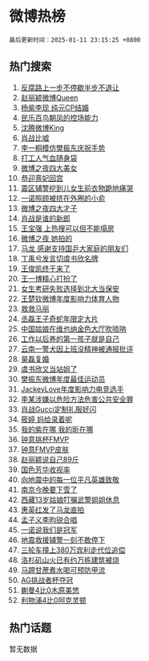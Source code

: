 # 微博热榜

`最后更新时间：2025-01-11 23:15:25 +0800`

## 热门搜索

1. [反腐路上一步不停歇半步不退让](https://m.weibo.cn/search?containerid=100103type%3D1%26t%3D10%26q%3D%23%E5%8F%8D%E8%85%90%E8%B7%AF%E4%B8%8A%E4%B8%80%E6%AD%A5%E4%B8%8D%E5%81%9C%E6%AD%87%E5%8D%8A%E6%AD%A5%E4%B8%8D%E9%80%80%E8%AE%A9%23&stream_entry_id=51&isnewpage=1&extparam=seat%3D1%26pos%3D0%26q%3D%2523%25E5%258F%258D%25E8%2585%2590%25E8%25B7%25AF%25E4%25B8%258A%25E4%25B8%2580%25E6%25AD%25A5%25E4%25B8%258D%25E5%2581%259C%25E6%25AD%2587%25E5%258D%258A%25E6%25AD%25A5%25E4%25B8%258D%25E9%2580%2580%25E8%25AE%25A9%2523%26dgr%3D0%26cate%3D10103%26c_type%3D51%26filter_type%3Drealtimehot%26stream_entry_id%3D51%26display_time%3D1736608524%26pre_seqid%3D173660852468200562108)
1. [赵丽颖微博Queen](https://m.weibo.cn/search?containerid=100103type%3D1%26t%3D10%26q%3D%23%E8%B5%B5%E4%B8%BD%E9%A2%96%E5%BE%AE%E5%8D%9AQueen%23&stream_entry_id=31&isnewpage=1&extparam=seat%3D1%26flag%3D4%26band_rank%3D1%26lcate%3D5001%26filter_type%3Drealtimehot%26pos%3D0%26q%3D%2523%25E8%25B5%25B5%25E4%25B8%25BD%25E9%25A2%2596%25E5%25BE%25AE%25E5%258D%259AQueen%2523%26dgr%3D0%26cate%3D5001%26realpos%3D1%26c_type%3D31%26stream_entry_id%3D31%26display_time%3D1736608524%26pre_seqid%3D173660852468200562108)
1. [杨紫李现 纯元CP结婚](https://m.weibo.cn/search?containerid=100103type%3D1%26t%3D10%26q%3D%E6%9D%A8%E7%B4%AB%E6%9D%8E%E7%8E%B0+%E7%BA%AF%E5%85%83CP%E7%BB%93%E5%A9%9A&stream_entry_id=31&isnewpage=1&extparam=seat%3D1%26flag%3D16%26band_rank%3D2%26lcate%3D5001%26filter_type%3Drealtimehot%26pos%3D1%26q%3D%25E6%259D%25A8%25E7%25B4%25AB%25E6%259D%258E%25E7%258E%25B0%2520%25E7%25BA%25AF%25E5%2585%2583CP%25E7%25BB%2593%25E5%25A9%259A%26dgr%3D0%26cate%3D5001%26realpos%3D2%26c_type%3D31%26stream_entry_id%3D31%26display_time%3D1736608524%26pre_seqid%3D173660852468200562108)
1. [民乐百鸟朝凤的控场能力](https://m.weibo.cn/search?containerid=100103type%3D1%26t%3D10%26q%3D%23%E6%B0%91%E4%B9%90%E7%99%BE%E9%B8%9F%E6%9C%9D%E5%87%A4%E7%9A%84%E6%8E%A7%E5%9C%BA%E8%83%BD%E5%8A%9B%23&stream_entry_id=31&isnewpage=1&extparam=seat%3D1%26flag%3D1%26band_rank%3D3%26lcate%3D5001%26filter_type%3Drealtimehot%26pos%3D2%26q%3D%2523%25E6%25B0%2591%25E4%25B9%2590%25E7%2599%25BE%25E9%25B8%259F%25E6%259C%259D%25E5%2587%25A4%25E7%259A%2584%25E6%258E%25A7%25E5%259C%25BA%25E8%2583%25BD%25E5%258A%259B%2523%26dgr%3D0%26cate%3D5001%26realpos%3D3%26c_type%3D31%26stream_entry_id%3D31%26display_time%3D1736608524%26pre_seqid%3D173660852468200562108)
1. [沈腾微博King](https://m.weibo.cn/search?containerid=100103type%3D1%26t%3D10%26q%3D%23%E6%B2%88%E8%85%BE%E5%BE%AE%E5%8D%9AKing%23&stream_entry_id=31&isnewpage=1&extparam=seat%3D1%26flag%3D1%26band_rank%3D4%26lcate%3D5001%26filter_type%3Drealtimehot%26pos%3D3%26q%3D%2523%25E6%25B2%2588%25E8%2585%25BE%25E5%25BE%25AE%25E5%258D%259AKing%2523%26dgr%3D0%26cate%3D5001%26realpos%3D4%26c_type%3D31%26stream_entry_id%3D31%26display_time%3D1736608524%26pre_seqid%3D173660852468200562108)
1. [肖战比嘘](https://m.weibo.cn/search?containerid=100103type%3D1%26t%3D10%26q%3D%23%E8%82%96%E6%88%98%E6%AF%94%E5%98%98%23&stream_entry_id=31&isnewpage=1&extparam=seat%3D1%26flag%3D1%26band_rank%3D5%26lcate%3D5001%26filter_type%3Drealtimehot%26pos%3D4%26q%3D%2523%25E8%2582%2596%25E6%2588%2598%25E6%25AF%2594%25E5%2598%2598%2523%26dgr%3D0%26cate%3D5001%26realpos%3D5%26c_type%3D31%26stream_entry_id%3D31%26display_time%3D1736608524%26pre_seqid%3D173660852468200562108)
1. [李一桐模仿樊振东庆祝手势](https://m.weibo.cn/search?containerid=100103type%3D1%26t%3D10%26q%3D%23%E6%9D%8E%E4%B8%80%E6%A1%90%E6%A8%A1%E4%BB%BF%E6%A8%8A%E6%8C%AF%E4%B8%9C%E5%BA%86%E7%A5%9D%E6%89%8B%E5%8A%BF%23&stream_entry_id=31&isnewpage=1&extparam=seat%3D1%26flag%3D1%26band_rank%3D6%26lcate%3D5001%26filter_type%3Drealtimehot%26pos%3D5%26q%3D%2523%25E6%259D%258E%25E4%25B8%2580%25E6%25A1%2590%25E6%25A8%25A1%25E4%25BB%25BF%25E6%25A8%258A%25E6%258C%25AF%25E4%25B8%259C%25E5%25BA%2586%25E7%25A5%259D%25E6%2589%258B%25E5%258A%25BF%2523%26dgr%3D0%26cate%3D5001%26realpos%3D6%26c_type%3D31%26stream_entry_id%3D31%26display_time%3D1736608524%26pre_seqid%3D173660852468200562108)
1. [打工人气血随身袋](https://m.weibo.cn/search?containerid=100103type%3D1%26t%3D10%26q%3D%23%E6%89%93%E5%B7%A5%E4%BA%BA%E6%B0%94%E8%A1%80%E9%9A%8F%E8%BA%AB%E8%A2%8B%23&stream_entry_id=31&isnewpage=1&extparam=seat%3D1%26band_rank%3D7%26lcate%3D5001%26is_ad_pos%3D1%26filter_type%3Drealtimehot%26c_type%3D31%26q%3D%2523%25E6%2589%2593%25E5%25B7%25A5%25E4%25BA%25BA%25E6%25B0%2594%25E8%25A1%2580%25E9%259A%258F%25E8%25BA%25AB%25E8%25A2%258B%2523%26dgr%3D0%26cate%3D5001%26adid%3D272400%26topic_ad%3D1%26pos%3D6%26stream_entry_id%3D31%26display_time%3D1736608524%26pre_seqid%3D173660852468200562108)
1. [微博之夜四大美女](https://m.weibo.cn/search?containerid=100103type%3D1%26t%3D10%26q%3D%E5%BE%AE%E5%8D%9A%E4%B9%8B%E5%A4%9C%E5%9B%9B%E5%A4%A7%E7%BE%8E%E5%A5%B3&stream_entry_id=31&isnewpage=1&extparam=seat%3D1%26flag%3D1%26band_rank%3D7%26lcate%3D5001%26filter_type%3Drealtimehot%26pos%3D7%26q%3D%25E5%25BE%25AE%25E5%258D%259A%25E4%25B9%258B%25E5%25A4%259C%25E5%259B%259B%25E5%25A4%25A7%25E7%25BE%258E%25E5%25A5%25B3%26dgr%3D0%26cate%3D5001%26realpos%3D7%26c_type%3D31%26stream_entry_id%3D31%26display_time%3D1736608524%26pre_seqid%3D173660852468200562108)
1. [恭迎熹妃回宫](https://m.weibo.cn/search?containerid=100103type%3D1%26t%3D10%26q%3D%E6%81%AD%E8%BF%8E%E7%86%B9%E5%A6%83%E5%9B%9E%E5%AE%AB&stream_entry_id=31&isnewpage=1&extparam=seat%3D1%26flag%3D2%26band_rank%3D8%26lcate%3D5001%26filter_type%3Drealtimehot%26pos%3D8%26q%3D%25E6%2581%25AD%25E8%25BF%258E%25E7%2586%25B9%25E5%25A6%2583%25E5%259B%259E%25E5%25AE%25AB%26dgr%3D0%26cate%3D5001%26realpos%3D8%26c_type%3D31%26stream_entry_id%3D31%26display_time%3D1736608524%26pre_seqid%3D173660852468200562108)
1. [震区辅警挖到儿女生前衣物跪地痛哭](https://m.weibo.cn/search?containerid=100103type%3D1%26t%3D10%26q%3D%23%E9%9C%87%E5%8C%BA%E8%BE%85%E8%AD%A6%E6%8C%96%E5%88%B0%E5%84%BF%E5%A5%B3%E7%94%9F%E5%89%8D%E8%A1%A3%E7%89%A9%E8%B7%AA%E5%9C%B0%E7%97%9B%E5%93%AD%23&stream_entry_id=31&isnewpage=1&extparam=seat%3D1%26flag%3D1%26band_rank%3D9%26lcate%3D5001%26filter_type%3Drealtimehot%26pos%3D9%26q%3D%2523%25E9%259C%2587%25E5%258C%25BA%25E8%25BE%2585%25E8%25AD%25A6%25E6%258C%2596%25E5%2588%25B0%25E5%2584%25BF%25E5%25A5%25B3%25E7%2594%259F%25E5%2589%258D%25E8%25A1%25A3%25E7%2589%25A9%25E8%25B7%25AA%25E5%259C%25B0%25E7%2597%259B%25E5%2593%25AD%2523%26dgr%3D0%26cate%3D5001%26realpos%3D9%26c_type%3D31%26stream_entry_id%3D31%26display_time%3D1736608524%26pre_seqid%3D173660852468200562108)
1. [一诺照顾被挤在外圈的小俞](https://m.weibo.cn/search?containerid=100103type%3D1%26t%3D10%26q%3D%E4%B8%80%E8%AF%BA%E7%85%A7%E9%A1%BE%E8%A2%AB%E6%8C%A4%E5%9C%A8%E5%A4%96%E5%9C%88%E7%9A%84%E5%B0%8F%E4%BF%9E&stream_entry_id=31&isnewpage=1&extparam=seat%3D1%26flag%3D1%26band_rank%3D10%26lcate%3D5001%26filter_type%3Drealtimehot%26pos%3D10%26q%3D%25E4%25B8%2580%25E8%25AF%25BA%25E7%2585%25A7%25E9%25A1%25BE%25E8%25A2%25AB%25E6%258C%25A4%25E5%259C%25A8%25E5%25A4%2596%25E5%259C%2588%25E7%259A%2584%25E5%25B0%258F%25E4%25BF%259E%26dgr%3D0%26cate%3D5001%26realpos%3D10%26c_type%3D31%26stream_entry_id%3D31%26display_time%3D1736608524%26pre_seqid%3D173660852468200562108)
1. [微博之夜四大才子](https://m.weibo.cn/search?containerid=100103type%3D1%26t%3D10%26q%3D%E5%BE%AE%E5%8D%9A%E4%B9%8B%E5%A4%9C%E5%9B%9B%E5%A4%A7%E6%89%8D%E5%AD%90&stream_entry_id=31&isnewpage=1&extparam=seat%3D1%26flag%3D1%26band_rank%3D11%26lcate%3D5001%26filter_type%3Drealtimehot%26pos%3D11%26q%3D%25E5%25BE%25AE%25E5%258D%259A%25E4%25B9%258B%25E5%25A4%259C%25E5%259B%259B%25E5%25A4%25A7%25E6%2589%258D%25E5%25AD%2590%26dgr%3D0%26cate%3D5001%26realpos%3D11%26c_type%3D31%26stream_entry_id%3D31%26display_time%3D1736608524%26pre_seqid%3D173660852468200562108)
1. [肖战是谁的新郎](https://m.weibo.cn/search?containerid=100103type%3D1%26t%3D10%26q%3D%E8%82%96%E6%88%98%E6%98%AF%E8%B0%81%E7%9A%84%E6%96%B0%E9%83%8E&stream_entry_id=31&isnewpage=1&extparam=seat%3D1%26flag%3D2%26band_rank%3D12%26lcate%3D5001%26filter_type%3Drealtimehot%26pos%3D12%26q%3D%25E8%2582%2596%25E6%2588%2598%25E6%2598%25AF%25E8%25B0%2581%25E7%259A%2584%25E6%2596%25B0%25E9%2583%258E%26dgr%3D0%26cate%3D5001%26realpos%3D12%26c_type%3D31%26stream_entry_id%3D31%26display_time%3D1736608524%26pre_seqid%3D173660852468200562108)
1. [王宝强 上热搜可以但不能塌房](https://m.weibo.cn/search?containerid=100103type%3D1%26t%3D10%26q%3D%E7%8E%8B%E5%AE%9D%E5%BC%BA+%E4%B8%8A%E7%83%AD%E6%90%9C%E5%8F%AF%E4%BB%A5%E4%BD%86%E4%B8%8D%E8%83%BD%E5%A1%8C%E6%88%BF&stream_entry_id=31&isnewpage=1&extparam=seat%3D1%26flag%3D1%26band_rank%3D13%26lcate%3D5001%26filter_type%3Drealtimehot%26pos%3D13%26q%3D%25E7%258E%258B%25E5%25AE%259D%25E5%25BC%25BA%2520%25E4%25B8%258A%25E7%2583%25AD%25E6%2590%259C%25E5%258F%25AF%25E4%25BB%25A5%25E4%25BD%2586%25E4%25B8%258D%25E8%2583%25BD%25E5%25A1%258C%25E6%2588%25BF%26dgr%3D0%26cate%3D5001%26realpos%3D13%26c_type%3D31%26stream_entry_id%3D31%26display_time%3D1736608524%26pre_seqid%3D173660852468200562108)
1. [微博之夜 她拍的](https://m.weibo.cn/search?containerid=100103type%3D1%26t%3D10%26q%3D%E5%BE%AE%E5%8D%9A%E4%B9%8B%E5%A4%9C+%E5%A5%B9%E6%8B%8D%E7%9A%84&stream_entry_id=31&isnewpage=1&extparam=seat%3D1%26flag%3D1%26band_rank%3D14%26lcate%3D5001%26filter_type%3Drealtimehot%26pos%3D14%26q%3D%25E5%25BE%25AE%25E5%258D%259A%25E4%25B9%258B%25E5%25A4%259C%2520%25E5%25A5%25B9%25E6%258B%258D%25E7%259A%2584%26dgr%3D0%26cate%3D5001%26realpos%3D14%26c_type%3D31%26stream_entry_id%3D31%26display_time%3D1736608524%26pre_seqid%3D173660852468200562108)
1. [马龙 感谢支持国乒大家庭的朋友们](https://m.weibo.cn/search?containerid=100103type%3D1%26t%3D10%26q%3D%E9%A9%AC%E9%BE%99+%E6%84%9F%E8%B0%A2%E6%94%AF%E6%8C%81%E5%9B%BD%E4%B9%92%E5%A4%A7%E5%AE%B6%E5%BA%AD%E7%9A%84%E6%9C%8B%E5%8F%8B%E4%BB%AC&stream_entry_id=31&isnewpage=1&extparam=seat%3D1%26flag%3D1%26band_rank%3D15%26lcate%3D5001%26filter_type%3Drealtimehot%26pos%3D15%26q%3D%25E9%25A9%25AC%25E9%25BE%2599%2520%25E6%2584%259F%25E8%25B0%25A2%25E6%2594%25AF%25E6%258C%2581%25E5%259B%25BD%25E4%25B9%2592%25E5%25A4%25A7%25E5%25AE%25B6%25E5%25BA%25AD%25E7%259A%2584%25E6%259C%258B%25E5%258F%258B%25E4%25BB%25AC%26dgr%3D0%26cate%3D5001%26realpos%3D15%26c_type%3D31%26stream_entry_id%3D31%26display_time%3D1736608524%26pre_seqid%3D173660852468200562108)
1. [丁禹兮发言切虞书欣名牌](https://m.weibo.cn/search?containerid=100103type%3D1%26t%3D10%26q%3D%23%E4%B8%81%E7%A6%B9%E5%85%AE%E5%8F%91%E8%A8%80%E5%88%87%E8%99%9E%E4%B9%A6%E6%AC%A3%E5%90%8D%E7%89%8C%23&stream_entry_id=31&isnewpage=1&extparam=seat%3D1%26flag%3D2%26band_rank%3D16%26lcate%3D5001%26filter_type%3Drealtimehot%26pos%3D16%26q%3D%2523%25E4%25B8%2581%25E7%25A6%25B9%25E5%2585%25AE%25E5%258F%2591%25E8%25A8%2580%25E5%2588%2587%25E8%2599%259E%25E4%25B9%25A6%25E6%25AC%25A3%25E5%2590%258D%25E7%2589%258C%2523%26dgr%3D0%26cate%3D5001%26realpos%3D16%26c_type%3D31%26stream_entry_id%3D31%26display_time%3D1736608524%26pre_seqid%3D173660852468200562108)
1. [王俊凯终于来了](https://m.weibo.cn/search?containerid=100103type%3D1%26t%3D10%26q%3D%E7%8E%8B%E4%BF%8A%E5%87%AF%E7%BB%88%E4%BA%8E%E6%9D%A5%E4%BA%86&stream_entry_id=31&isnewpage=1&extparam=seat%3D1%26flag%3D2%26band_rank%3D17%26lcate%3D5001%26filter_type%3Drealtimehot%26pos%3D17%26q%3D%25E7%258E%258B%25E4%25BF%258A%25E5%2587%25AF%25E7%25BB%2588%25E4%25BA%258E%25E6%259D%25A5%25E4%25BA%2586%26dgr%3D0%26cate%3D5001%26realpos%3D17%26c_type%3D31%26stream_entry_id%3D31%26display_time%3D1736608524%26pre_seqid%3D173660852468200562108)
1. [王一博精心打扮了](https://m.weibo.cn/search?containerid=100103type%3D1%26t%3D10%26q%3D%E7%8E%8B%E4%B8%80%E5%8D%9A%E7%B2%BE%E5%BF%83%E6%89%93%E6%89%AE%E4%BA%86&stream_entry_id=31&isnewpage=1&extparam=seat%3D1%26flag%3D0%26band_rank%3D18%26lcate%3D5001%26filter_type%3Drealtimehot%26pos%3D18%26q%3D%25E7%258E%258B%25E4%25B8%2580%25E5%258D%259A%25E7%25B2%25BE%25E5%25BF%2583%25E6%2589%2593%25E6%2589%25AE%25E4%25BA%2586%26dgr%3D0%26cate%3D5001%26realpos%3D18%26c_type%3D31%26stream_entry_id%3D31%26display_time%3D1736608524%26pre_seqid%3D173660852468200562108)
1. [女生考研失败选择到北大当保安](https://m.weibo.cn/search?containerid=100103type%3D1%26t%3D10%26q%3D%23%E5%A5%B3%E7%94%9F%E8%80%83%E7%A0%94%E5%A4%B1%E8%B4%A5%E9%80%89%E6%8B%A9%E5%88%B0%E5%8C%97%E5%A4%A7%E5%BD%93%E4%BF%9D%E5%AE%89%23&stream_entry_id=31&isnewpage=1&extparam=seat%3D1%26flag%3D0%26band_rank%3D19%26lcate%3D5001%26filter_type%3Drealtimehot%26pos%3D19%26q%3D%2523%25E5%25A5%25B3%25E7%2594%259F%25E8%2580%2583%25E7%25A0%2594%25E5%25A4%25B1%25E8%25B4%25A5%25E9%2580%2589%25E6%258B%25A9%25E5%2588%25B0%25E5%258C%2597%25E5%25A4%25A7%25E5%25BD%2593%25E4%25BF%259D%25E5%25AE%2589%2523%26dgr%3D0%26cate%3D5001%26realpos%3D19%26c_type%3D31%26stream_entry_id%3D31%26display_time%3D1736608524%26pre_seqid%3D173660852468200562108)
1. [王楚钦微博年度影响力体育人物](https://m.weibo.cn/search?containerid=100103type%3D1%26t%3D10%26q%3D%23%E7%8E%8B%E6%A5%9A%E9%92%A6%E5%BE%AE%E5%8D%9A%E5%B9%B4%E5%BA%A6%E5%BD%B1%E5%93%8D%E5%8A%9B%E4%BD%93%E8%82%B2%E4%BA%BA%E7%89%A9%23&stream_entry_id=31&isnewpage=1&extparam=seat%3D1%26flag%3D0%26band_rank%3D20%26lcate%3D5001%26filter_type%3Drealtimehot%26pos%3D20%26q%3D%2523%25E7%258E%258B%25E6%25A5%259A%25E9%2592%25A6%25E5%25BE%25AE%25E5%258D%259A%25E5%25B9%25B4%25E5%25BA%25A6%25E5%25BD%25B1%25E5%2593%258D%25E5%258A%259B%25E4%25BD%2593%25E8%2582%25B2%25E4%25BA%25BA%25E7%2589%25A9%2523%26dgr%3D0%26cate%3D5001%26realpos%3D20%26c_type%3D31%26stream_entry_id%3D31%26display_time%3D1736608524%26pre_seqid%3D173660852468200562108)
1. [救救马丽](https://m.weibo.cn/search?containerid=100103type%3D1%26t%3D10%26q%3D%23%E6%95%91%E6%95%91%E9%A9%AC%E4%B8%BD%23&stream_entry_id=31&isnewpage=1&extparam=seat%3D1%26flag%3D1%26band_rank%3D21%26lcate%3D5001%26filter_type%3Drealtimehot%26pos%3D21%26q%3D%2523%25E6%2595%2591%25E6%2595%2591%25E9%25A9%25AC%25E4%25B8%25BD%2523%26dgr%3D0%26cate%3D5001%26realpos%3D21%26c_type%3D31%26stream_entry_id%3D31%26display_time%3D1736608524%26pre_seqid%3D173660852468200562108)
1. [丞磊王子奇蛇年限定大片](https://m.weibo.cn/search?containerid=100103type%3D1%26t%3D10%26q%3D%23%E4%B8%9E%E7%A3%8A%E7%8E%8B%E5%AD%90%E5%A5%87%E8%9B%87%E5%B9%B4%E9%99%90%E5%AE%9A%E5%A4%A7%E7%89%87%23&stream_entry_id=31&isnewpage=1&extparam=seat%3D1%26flag%3D1%26band_rank%3D22%26lcate%3D5001%26filter_type%3Drealtimehot%26pos%3D22%26q%3D%2523%25E4%25B8%259E%25E7%25A3%258A%25E7%258E%258B%25E5%25AD%2590%25E5%25A5%2587%25E8%259B%2587%25E5%25B9%25B4%25E9%2599%2590%25E5%25AE%259A%25E5%25A4%25A7%25E7%2589%2587%2523%26dgr%3D0%26cate%3D5001%26adid%3D272502%26realpos%3D22%26c_type%3D31%26stream_entry_id%3D31%26display_time%3D1736608524%26pre_seqid%3D173660852468200562108)
1. [中国姑娘在维也纳金色大厅吹唢呐](https://m.weibo.cn/search?containerid=100103type%3D1%26t%3D10%26q%3D%23%E4%B8%AD%E5%9B%BD%E5%A7%91%E5%A8%98%E5%9C%A8%E7%BB%B4%E4%B9%9F%E7%BA%B3%E9%87%91%E8%89%B2%E5%A4%A7%E5%8E%85%E5%90%B9%E5%94%A2%E5%91%90%23&stream_entry_id=31&isnewpage=1&extparam=seat%3D1%26flag%3D1%26band_rank%3D23%26lcate%3D5001%26filter_type%3Drealtimehot%26pos%3D23%26q%3D%2523%25E4%25B8%25AD%25E5%259B%25BD%25E5%25A7%2591%25E5%25A8%2598%25E5%259C%25A8%25E7%25BB%25B4%25E4%25B9%259F%25E7%25BA%25B3%25E9%2587%2591%25E8%2589%25B2%25E5%25A4%25A7%25E5%258E%2585%25E5%2590%25B9%25E5%2594%25A2%25E5%2591%2590%2523%26dgr%3D0%26cate%3D5001%26realpos%3D23%26c_type%3D31%26stream_entry_id%3D31%26display_time%3D1736608524%26pre_seqid%3D173660852468200562108)
1. [工作以后养的第一孩子就是自己](https://m.weibo.cn/search?containerid=100103type%3D1%26t%3D10%26q%3D%23%E5%B7%A5%E4%BD%9C%E4%BB%A5%E5%90%8E%E5%85%BB%E7%9A%84%E7%AC%AC%E4%B8%80%E5%AD%A9%E5%AD%90%E5%B0%B1%E6%98%AF%E8%87%AA%E5%B7%B1%23&stream_entry_id=31&isnewpage=1&extparam=seat%3D1%26flag%3D0%26band_rank%3D24%26lcate%3D5001%26filter_type%3Drealtimehot%26pos%3D24%26q%3D%2523%25E5%25B7%25A5%25E4%25BD%259C%25E4%25BB%25A5%25E5%2590%258E%25E5%2585%25BB%25E7%259A%2584%25E7%25AC%25AC%25E4%25B8%2580%25E5%25AD%25A9%25E5%25AD%2590%25E5%25B0%25B1%25E6%2598%25AF%25E8%2587%25AA%25E5%25B7%25B1%2523%26dgr%3D0%26cate%3D5001%26realpos%3D24%26c_type%3D31%26stream_entry_id%3D31%26display_time%3D1736608524%26pre_seqid%3D173660852468200562108)
1. [云南一警犬因上班没精神被通报批评](https://m.weibo.cn/search?containerid=100103type%3D1%26t%3D10%26q%3D%23%E4%BA%91%E5%8D%97%E4%B8%80%E8%AD%A6%E7%8A%AC%E5%9B%A0%E4%B8%8A%E7%8F%AD%E6%B2%A1%E7%B2%BE%E7%A5%9E%E8%A2%AB%E9%80%9A%E6%8A%A5%E6%89%B9%E8%AF%84%23&stream_entry_id=31&isnewpage=1&extparam=seat%3D1%26flag%3D0%26band_rank%3D25%26lcate%3D5001%26filter_type%3Drealtimehot%26pos%3D25%26q%3D%2523%25E4%25BA%2591%25E5%258D%2597%25E4%25B8%2580%25E8%25AD%25A6%25E7%258A%25AC%25E5%259B%25A0%25E4%25B8%258A%25E7%258F%25AD%25E6%25B2%25A1%25E7%25B2%25BE%25E7%25A5%259E%25E8%25A2%25AB%25E9%2580%259A%25E6%258A%25A5%25E6%2589%25B9%25E8%25AF%2584%2523%26dgr%3D0%26cate%3D5001%26realpos%3D25%26c_type%3D31%26stream_entry_id%3D31%26display_time%3D1736608524%26pre_seqid%3D173660852468200562108)
1. [昊磊复婚](https://m.weibo.cn/search?containerid=100103type%3D1%26t%3D10%26q%3D%E6%98%8A%E7%A3%8A%E5%A4%8D%E5%A9%9A&stream_entry_id=31&isnewpage=1&extparam=seat%3D1%26flag%3D0%26band_rank%3D26%26lcate%3D5001%26filter_type%3Drealtimehot%26pos%3D26%26q%3D%25E6%2598%258A%25E7%25A3%258A%25E5%25A4%258D%25E5%25A9%259A%26dgr%3D0%26cate%3D5001%26realpos%3D26%26c_type%3D31%26stream_entry_id%3D31%26display_time%3D1736608524%26pre_seqid%3D173660852468200562108)
1. [虞书欣又当站姐了](https://m.weibo.cn/search?containerid=100103type%3D1%26t%3D10%26q%3D%E8%99%9E%E4%B9%A6%E6%AC%A3%E5%8F%88%E5%BD%93%E7%AB%99%E5%A7%90%E4%BA%86&stream_entry_id=31&isnewpage=1&extparam=seat%3D1%26flag%3D0%26band_rank%3D27%26lcate%3D5001%26filter_type%3Drealtimehot%26pos%3D27%26q%3D%25E8%2599%259E%25E4%25B9%25A6%25E6%25AC%25A3%25E5%258F%2588%25E5%25BD%2593%25E7%25AB%2599%25E5%25A7%2590%25E4%25BA%2586%26dgr%3D0%26cate%3D5001%26realpos%3D27%26c_type%3D31%26stream_entry_id%3D31%26display_time%3D1736608524%26pre_seqid%3D173660852468200562108)
1. [樊振东微博年度最佳运动员](https://m.weibo.cn/search?containerid=100103type%3D1%26t%3D10%26q%3D%23%E6%A8%8A%E6%8C%AF%E4%B8%9C%E5%BE%AE%E5%8D%9A%E5%B9%B4%E5%BA%A6%E6%9C%80%E4%BD%B3%E8%BF%90%E5%8A%A8%E5%91%98%23&stream_entry_id=31&isnewpage=1&extparam=seat%3D1%26flag%3D0%26band_rank%3D28%26lcate%3D5001%26filter_type%3Drealtimehot%26pos%3D28%26q%3D%2523%25E6%25A8%258A%25E6%258C%25AF%25E4%25B8%259C%25E5%25BE%25AE%25E5%258D%259A%25E5%25B9%25B4%25E5%25BA%25A6%25E6%259C%2580%25E4%25BD%25B3%25E8%25BF%2590%25E5%258A%25A8%25E5%2591%2598%2523%26dgr%3D0%26cate%3D5001%26realpos%3D28%26c_type%3D31%26stream_entry_id%3D31%26display_time%3D1736608524%26pre_seqid%3D173660852468200562108)
1. [JackeyLove年度影响力电竞选手](https://m.weibo.cn/search?containerid=100103type%3D1%26t%3D10%26q%3D%23JackeyLove%E5%B9%B4%E5%BA%A6%E5%BD%B1%E5%93%8D%E5%8A%9B%E7%94%B5%E7%AB%9E%E9%80%89%E6%89%8B%23&stream_entry_id=31&isnewpage=1&extparam=seat%3D1%26flag%3D1%26band_rank%3D29%26lcate%3D5001%26filter_type%3Drealtimehot%26pos%3D29%26q%3D%2523JackeyLove%25E5%25B9%25B4%25E5%25BA%25A6%25E5%25BD%25B1%25E5%2593%258D%25E5%258A%259B%25E7%2594%25B5%25E7%25AB%259E%25E9%2580%2589%25E6%2589%258B%2523%26dgr%3D0%26cate%3D5001%26realpos%3D29%26c_type%3D31%26stream_entry_id%3D31%26display_time%3D1736608524%26pre_seqid%3D173660852468200562108)
1. [李某涉嫌以危险方法危害公共安全罪](https://m.weibo.cn/search?containerid=100103type%3D1%26t%3D10%26q%3D%23%E6%9D%8E%E6%9F%90%E6%B6%89%E5%AB%8C%E4%BB%A5%E5%8D%B1%E9%99%A9%E6%96%B9%E6%B3%95%E5%8D%B1%E5%AE%B3%E5%85%AC%E5%85%B1%E5%AE%89%E5%85%A8%E7%BD%AA%23&stream_entry_id=31&isnewpage=1&extparam=seat%3D1%26flag%3D0%26band_rank%3D30%26lcate%3D5001%26filter_type%3Drealtimehot%26pos%3D30%26q%3D%2523%25E6%259D%258E%25E6%259F%2590%25E6%25B6%2589%25E5%25AB%258C%25E4%25BB%25A5%25E5%258D%25B1%25E9%2599%25A9%25E6%2596%25B9%25E6%25B3%2595%25E5%258D%25B1%25E5%25AE%25B3%25E5%2585%25AC%25E5%2585%25B1%25E5%25AE%2589%25E5%2585%25A8%25E7%25BD%25AA%2523%26dgr%3D0%26cate%3D5001%26realpos%3D30%26c_type%3D31%26stream_entry_id%3D31%26display_time%3D1736608524%26pre_seqid%3D173660852468200562108)
1. [肖战Gucci定制礼服好闪](https://m.weibo.cn/search?containerid=100103type%3D1%26t%3D10%26q%3D%23%E8%82%96%E6%88%98Gucci%E5%AE%9A%E5%88%B6%E7%A4%BC%E6%9C%8D%E5%A5%BD%E9%97%AA%23&stream_entry_id=31&isnewpage=1&extparam=seat%3D1%26flag%3D1%26band_rank%3D31%26lcate%3D5001%26filter_type%3Drealtimehot%26pos%3D31%26q%3D%2523%25E8%2582%2596%25E6%2588%2598Gucci%25E5%25AE%259A%25E5%2588%25B6%25E7%25A4%25BC%25E6%259C%258D%25E5%25A5%25BD%25E9%2597%25AA%2523%26dgr%3D0%26cate%3D5001%26adid%3D272368%26realpos%3D31%26c_type%3D31%26stream_entry_id%3D31%26display_time%3D1736608524%26pre_seqid%3D173660852468200562108)
1. [筱婷 妈给录着呢](https://m.weibo.cn/search?containerid=100103type%3D1%26t%3D10%26q%3D%E7%AD%B1%E5%A9%B7+%E5%A6%88%E7%BB%99%E5%BD%95%E7%9D%80%E5%91%A2&stream_entry_id=31&isnewpage=1&extparam=seat%3D1%26flag%3D1%26band_rank%3D32%26lcate%3D5001%26filter_type%3Drealtimehot%26pos%3D32%26q%3D%25E7%25AD%25B1%25E5%25A9%25B7%2520%25E5%25A6%2588%25E7%25BB%2599%25E5%25BD%2595%25E7%259D%2580%25E5%2591%25A2%26dgr%3D0%26cate%3D5001%26realpos%3D32%26c_type%3D31%26stream_entry_id%3D31%26display_time%3D1736608524%26pre_seqid%3D173660852468200562108)
1. [我的紫在哪 我的昕在哪](https://m.weibo.cn/search?containerid=100103type%3D1%26t%3D10%26q%3D%E6%88%91%E7%9A%84%E7%B4%AB%E5%9C%A8%E5%93%AA+%E6%88%91%E7%9A%84%E6%98%95%E5%9C%A8%E5%93%AA&stream_entry_id=31&isnewpage=1&extparam=seat%3D1%26flag%3D0%26band_rank%3D33%26lcate%3D5001%26filter_type%3Drealtimehot%26pos%3D33%26q%3D%25E6%2588%2591%25E7%259A%2584%25E7%25B4%25AB%25E5%259C%25A8%25E5%2593%25AA%2520%25E6%2588%2591%25E7%259A%2584%25E6%2598%2595%25E5%259C%25A8%25E5%2593%25AA%26dgr%3D0%26cate%3D5001%26realpos%3D33%26c_type%3D31%26stream_entry_id%3D31%26display_time%3D1736608524%26pre_seqid%3D173660852468200562108)
1. [钟意挑杯FMVP](https://m.weibo.cn/search?containerid=100103type%3D1%26t%3D10%26q%3D%23%E9%92%9F%E6%84%8F%E6%8C%91%E6%9D%AFFMVP%23&stream_entry_id=31&isnewpage=1&extparam=seat%3D1%26flag%3D0%26band_rank%3D34%26lcate%3D5001%26filter_type%3Drealtimehot%26pos%3D34%26q%3D%2523%25E9%2592%259F%25E6%2584%258F%25E6%258C%2591%25E6%259D%25AFFMVP%2523%26dgr%3D0%26cate%3D5001%26realpos%3D34%26c_type%3D31%26stream_entry_id%3D31%26display_time%3D1736608524%26pre_seqid%3D173660852468200562108)
1. [钟意FMVP皮肤](https://m.weibo.cn/search?containerid=100103type%3D1%26t%3D10%26q%3D%E9%92%9F%E6%84%8FFMVP%E7%9A%AE%E8%82%A4&stream_entry_id=31&isnewpage=1&extparam=seat%3D1%26flag%3D1%26band_rank%3D35%26lcate%3D5001%26filter_type%3Drealtimehot%26pos%3D35%26q%3D%25E9%2592%259F%25E6%2584%258FFMVP%25E7%259A%25AE%25E8%2582%25A4%26dgr%3D0%26cate%3D5001%26realpos%3D35%26c_type%3D31%26stream_entry_id%3D31%26display_time%3D1736608524%26pre_seqid%3D173660852468200562108)
1. [赵丽颖说自己89斤](https://m.weibo.cn/search?containerid=100103type%3D1%26t%3D10%26q%3D%23%E8%B5%B5%E4%B8%BD%E9%A2%96%E8%AF%B4%E8%87%AA%E5%B7%B189%E6%96%A4%23&stream_entry_id=31&isnewpage=1&extparam=seat%3D1%26flag%3D1%26band_rank%3D36%26lcate%3D5001%26filter_type%3Drealtimehot%26pos%3D36%26q%3D%2523%25E8%25B5%25B5%25E4%25B8%25BD%25E9%25A2%2596%25E8%25AF%25B4%25E8%2587%25AA%25E5%25B7%25B189%25E6%2596%25A4%2523%26dgr%3D0%26cate%3D5001%26realpos%3D36%26c_type%3D31%26stream_entry_id%3D31%26display_time%3D1736608524%26pre_seqid%3D173660852468200562108)
1. [国色芳华收视率](https://m.weibo.cn/search?containerid=100103type%3D1%26t%3D10%26q%3D%23%E5%9B%BD%E8%89%B2%E8%8A%B3%E5%8D%8E%E6%94%B6%E8%A7%86%E7%8E%87%23&stream_entry_id=31&isnewpage=1&extparam=seat%3D1%26flag%3D1%26band_rank%3D37%26lcate%3D5001%26filter_type%3Drealtimehot%26pos%3D37%26q%3D%2523%25E5%259B%25BD%25E8%2589%25B2%25E8%258A%25B3%25E5%258D%258E%25E6%2594%25B6%25E8%25A7%2586%25E7%258E%2587%2523%26dgr%3D0%26cate%3D5001%26realpos%3D37%26c_type%3D31%26stream_entry_id%3D31%26display_time%3D1736608524%26pre_seqid%3D173660852468200562108)
1. [向地震中的每一位平凡英雄致敬](https://m.weibo.cn/search?containerid=100103type%3D1%26t%3D10%26q%3D%23%E5%90%91%E5%9C%B0%E9%9C%87%E4%B8%AD%E7%9A%84%E6%AF%8F%E4%B8%80%E4%BD%8D%E5%B9%B3%E5%87%A1%E8%8B%B1%E9%9B%84%E8%87%B4%E6%95%AC%23&stream_entry_id=31&isnewpage=1&extparam=seat%3D1%26flag%3D0%26band_rank%3D38%26lcate%3D5001%26filter_type%3Drealtimehot%26pos%3D38%26q%3D%2523%25E5%2590%2591%25E5%259C%25B0%25E9%259C%2587%25E4%25B8%25AD%25E7%259A%2584%25E6%25AF%258F%25E4%25B8%2580%25E4%25BD%258D%25E5%25B9%25B3%25E5%2587%25A1%25E8%258B%25B1%25E9%259B%2584%25E8%2587%25B4%25E6%2595%25AC%2523%26dgr%3D0%26cate%3D5001%26realpos%3D38%26c_type%3D31%26stream_entry_id%3D31%26display_time%3D1736608524%26pre_seqid%3D173660852468200562108)
1. [南京今晚要下雪了](https://m.weibo.cn/search?containerid=100103type%3D1%26t%3D10%26q%3D%23%E5%8D%97%E4%BA%AC%E4%BB%8A%E6%99%9A%E8%A6%81%E4%B8%8B%E9%9B%AA%E4%BA%86%23&stream_entry_id=31&isnewpage=1&extparam=seat%3D1%26flag%3D0%26band_rank%3D39%26lcate%3D5001%26filter_type%3Drealtimehot%26pos%3D39%26q%3D%2523%25E5%258D%2597%25E4%25BA%25AC%25E4%25BB%258A%25E6%2599%259A%25E8%25A6%2581%25E4%25B8%258B%25E9%259B%25AA%25E4%25BA%2586%2523%26dgr%3D0%26cate%3D5001%26realpos%3D39%26c_type%3D31%26stream_entry_id%3D31%26display_time%3D1736608524%26pre_seqid%3D173660852468200562108)
1. [西藏13岁姑娘叮嘱武警姐姐休息](https://m.weibo.cn/search?containerid=100103type%3D1%26t%3D10%26q%3D%23%E8%A5%BF%E8%97%8F13%E5%B2%81%E5%A7%91%E5%A8%98%E5%8F%AE%E5%98%B1%E6%AD%A6%E8%AD%A6%E5%A7%90%E5%A7%90%E4%BC%91%E6%81%AF%23&stream_entry_id=31&isnewpage=1&extparam=seat%3D1%26flag%3D32768%26band_rank%3D40%26lcate%3D5001%26filter_type%3Drealtimehot%26pos%3D40%26q%3D%2523%25E8%25A5%25BF%25E8%2597%258F13%25E5%25B2%2581%25E5%25A7%2591%25E5%25A8%2598%25E5%258F%25AE%25E5%2598%25B1%25E6%25AD%25A6%25E8%25AD%25A6%25E5%25A7%2590%25E5%25A7%2590%25E4%25BC%2591%25E6%2581%25AF%2523%26dgr%3D0%26cate%3D5001%26realpos%3D40%26c_type%3D31%26stream_entry_id%3D31%26display_time%3D1736608524%26pre_seqid%3D173660852468200562108)
1. [惠英红发了马龙直拍](https://m.weibo.cn/search?containerid=100103type%3D1%26t%3D10%26q%3D%E6%83%A0%E8%8B%B1%E7%BA%A2%E5%8F%91%E4%BA%86%E9%A9%AC%E9%BE%99%E7%9B%B4%E6%8B%8D&stream_entry_id=31&isnewpage=1&extparam=seat%3D1%26flag%3D0%26band_rank%3D41%26lcate%3D5001%26filter_type%3Drealtimehot%26pos%3D41%26q%3D%25E6%2583%25A0%25E8%258B%25B1%25E7%25BA%25A2%25E5%258F%2591%25E4%25BA%2586%25E9%25A9%25AC%25E9%25BE%2599%25E7%259B%25B4%25E6%258B%258D%26dgr%3D0%26cate%3D5001%26realpos%3D41%26c_type%3D31%26stream_entry_id%3D31%26display_time%3D1736608524%26pre_seqid%3D173660852468200562108)
1. [孟子义李昀锐合唱](https://m.weibo.cn/search?containerid=100103type%3D1%26t%3D10%26q%3D%E5%AD%9F%E5%AD%90%E4%B9%89%E6%9D%8E%E6%98%80%E9%94%90%E5%90%88%E5%94%B1&stream_entry_id=31&isnewpage=1&extparam=seat%3D1%26flag%3D0%26band_rank%3D42%26lcate%3D5001%26filter_type%3Drealtimehot%26pos%3D42%26q%3D%25E5%25AD%259F%25E5%25AD%2590%25E4%25B9%2589%25E6%259D%258E%25E6%2598%2580%25E9%2594%2590%25E5%2590%2588%25E5%2594%25B1%26dgr%3D0%26cate%3D5001%26realpos%3D42%26c_type%3D31%26stream_entry_id%3D31%26display_time%3D1736608524%26pre_seqid%3D173660852468200562108)
1. [一诺说我们是冠军](https://m.weibo.cn/search?containerid=100103type%3D1%26t%3D10%26q%3D%E4%B8%80%E8%AF%BA%E8%AF%B4%E6%88%91%E4%BB%AC%E6%98%AF%E5%86%A0%E5%86%9B&stream_entry_id=31&isnewpage=1&extparam=seat%3D1%26flag%3D1%26band_rank%3D43%26lcate%3D5001%26filter_type%3Drealtimehot%26pos%3D43%26q%3D%25E4%25B8%2580%25E8%25AF%25BA%25E8%25AF%25B4%25E6%2588%2591%25E4%25BB%25AC%25E6%2598%25AF%25E5%2586%25A0%25E5%2586%259B%26dgr%3D0%26cate%3D5001%26realpos%3D43%26c_type%3D31%26stream_entry_id%3D31%26display_time%3D1736608524%26pre_seqid%3D173660852468200562108)
1. [地震救援辅警一刻不敢停下](https://m.weibo.cn/search?containerid=100103type%3D1%26t%3D10%26q%3D%23%E5%9C%B0%E9%9C%87%E6%95%91%E6%8F%B4%E8%BE%85%E8%AD%A6%E4%B8%80%E5%88%BB%E4%B8%8D%E6%95%A2%E5%81%9C%E4%B8%8B%23&stream_entry_id=31&isnewpage=1&extparam=seat%3D1%26flag%3D1%26band_rank%3D44%26lcate%3D5001%26filter_type%3Drealtimehot%26pos%3D44%26q%3D%2523%25E5%259C%25B0%25E9%259C%2587%25E6%2595%2591%25E6%258F%25B4%25E8%25BE%2585%25E8%25AD%25A6%25E4%25B8%2580%25E5%2588%25BB%25E4%25B8%258D%25E6%2595%25A2%25E5%2581%259C%25E4%25B8%258B%2523%26dgr%3D0%26cate%3D5001%26realpos%3D44%26c_type%3D31%26stream_entry_id%3D31%26display_time%3D1736608524%26pre_seqid%3D173660852468200562108)
1. [三轮车撞上380万宾利走代位追偿](https://m.weibo.cn/search?containerid=100103type%3D1%26t%3D10%26q%3D%23%E4%B8%89%E8%BD%AE%E8%BD%A6%E6%92%9E%E4%B8%8A380%E4%B8%87%E5%AE%BE%E5%88%A9%E8%B5%B0%E4%BB%A3%E4%BD%8D%E8%BF%BD%E5%81%BF%23&stream_entry_id=31&isnewpage=1&extparam=seat%3D1%26flag%3D0%26band_rank%3D45%26lcate%3D5001%26filter_type%3Drealtimehot%26pos%3D45%26q%3D%2523%25E4%25B8%2589%25E8%25BD%25AE%25E8%25BD%25A6%25E6%2592%259E%25E4%25B8%258A380%25E4%25B8%2587%25E5%25AE%25BE%25E5%2588%25A9%25E8%25B5%25B0%25E4%25BB%25A3%25E4%25BD%258D%25E8%25BF%25BD%25E5%2581%25BF%2523%26dgr%3D0%26cate%3D5001%26realpos%3D45%26c_type%3D31%26stream_entry_id%3D31%26display_time%3D1736608524%26pre_seqid%3D173660852468200562108)
1. [洛杉矶山火已有约万栋建筑被烧](https://m.weibo.cn/search?containerid=100103type%3D1%26t%3D10%26q%3D%23%E6%B4%9B%E6%9D%89%E7%9F%B6%E5%B1%B1%E7%81%AB%E5%B7%B2%E6%9C%89%E7%BA%A6%E4%B8%87%E6%A0%8B%E5%BB%BA%E7%AD%91%E8%A2%AB%E7%83%A7%23&stream_entry_id=31&isnewpage=1&extparam=seat%3D1%26flag%3D0%26band_rank%3D46%26lcate%3D5001%26filter_type%3Drealtimehot%26pos%3D46%26q%3D%2523%25E6%25B4%259B%25E6%259D%2589%25E7%259F%25B6%25E5%25B1%25B1%25E7%2581%25AB%25E5%25B7%25B2%25E6%259C%2589%25E7%25BA%25A6%25E4%25B8%2587%25E6%25A0%258B%25E5%25BB%25BA%25E7%25AD%2591%25E8%25A2%25AB%25E7%2583%25A7%2523%26dgr%3D0%26cate%3D5001%26realpos%3D46%26c_type%3D31%26stream_entry_id%3D31%26display_time%3D1736608524%26pre_seqid%3D173660852468200562108)
1. [马蹄甘蔗煮水喝可预防甲流](https://m.weibo.cn/search?containerid=100103type%3D1%26t%3D10%26q%3D%23%E9%A9%AC%E8%B9%84%E7%94%98%E8%94%97%E7%85%AE%E6%B0%B4%E5%96%9D%E5%8F%AF%E9%A2%84%E9%98%B2%E7%94%B2%E6%B5%81%23&stream_entry_id=31&isnewpage=1&extparam=seat%3D1%26flag%3D0%26band_rank%3D47%26lcate%3D5001%26filter_type%3Drealtimehot%26pos%3D47%26q%3D%2523%25E9%25A9%25AC%25E8%25B9%2584%25E7%2594%2598%25E8%2594%2597%25E7%2585%25AE%25E6%25B0%25B4%25E5%2596%259D%25E5%258F%25AF%25E9%25A2%2584%25E9%2598%25B2%25E7%2594%25B2%25E6%25B5%2581%2523%26dgr%3D0%26cate%3D5001%26realpos%3D47%26c_type%3D31%26stream_entry_id%3D31%26display_time%3D1736608524%26pre_seqid%3D173660852468200562108)
1. [AG挑战者杯夺冠](https://m.weibo.cn/search?containerid=100103type%3D1%26t%3D10%26q%3D%23AG%E6%8C%91%E6%88%98%E8%80%85%E6%9D%AF%E5%A4%BA%E5%86%A0%23&stream_entry_id=31&isnewpage=1&extparam=seat%3D1%26flag%3D0%26band_rank%3D48%26lcate%3D5001%26filter_type%3Drealtimehot%26pos%3D48%26q%3D%2523AG%25E6%258C%2591%25E6%2588%2598%25E8%2580%2585%25E6%259D%25AF%25E5%25A4%25BA%25E5%2586%25A0%2523%26dgr%3D0%26cate%3D5001%26realpos%3D48%26c_type%3D31%26stream_entry_id%3D31%26display_time%3D1736608524%26pre_seqid%3D173660852468200562108)
1. [蒯曼4比0木原美悠](https://m.weibo.cn/search?containerid=100103type%3D1%26t%3D10%26q%3D%23%E8%92%AF%E6%9B%BC4%E6%AF%940%E6%9C%A8%E5%8E%9F%E7%BE%8E%E6%82%A0%23&stream_entry_id=31&isnewpage=1&extparam=seat%3D1%26flag%3D1%26band_rank%3D49%26lcate%3D5001%26filter_type%3Drealtimehot%26pos%3D49%26q%3D%2523%25E8%2592%25AF%25E6%259B%25BC4%25E6%25AF%25940%25E6%259C%25A8%25E5%258E%259F%25E7%25BE%258E%25E6%2582%25A0%2523%26dgr%3D0%26cate%3D5001%26realpos%3D49%26c_type%3D31%26stream_entry_id%3D31%26display_time%3D1736608524%26pre_seqid%3D173660852468200562108)
1. [利物浦4比0阿克灵顿](https://m.weibo.cn/search?containerid=100103type%3D1%26t%3D10%26q%3D%23%E5%88%A9%E7%89%A9%E6%B5%A64%E6%AF%940%E9%98%BF%E5%85%8B%E7%81%B5%E9%A1%BF%23&stream_entry_id=31&isnewpage=1&extparam=seat%3D1%26flag%3D1%26band_rank%3D50%26lcate%3D5001%26filter_type%3Drealtimehot%26pos%3D50%26q%3D%2523%25E5%2588%25A9%25E7%2589%25A9%25E6%25B5%25A64%25E6%25AF%25940%25E9%2598%25BF%25E5%2585%258B%25E7%2581%25B5%25E9%25A1%25BF%2523%26dgr%3D0%26cate%3D5001%26realpos%3D50%26c_type%3D31%26stream_entry_id%3D31%26display_time%3D1736608524%26pre_seqid%3D173660852468200562108)

## 热门话题

暂无数据
